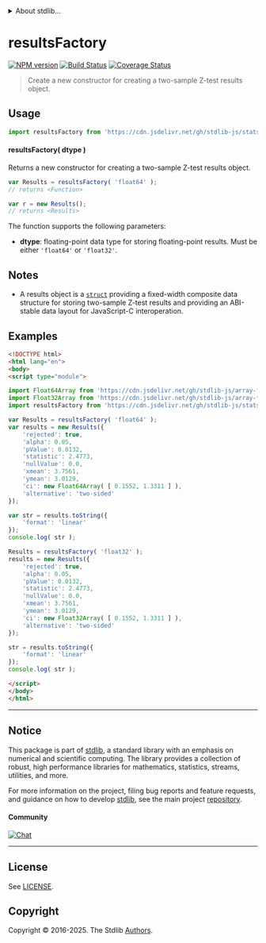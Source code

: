 <!--

@license Apache-2.0

Copyright (c) 2025 The Stdlib Authors.

Licensed under the Apache License, Version 2.0 (the "License");
you may not use this file except in compliance with the License.
You may obtain a copy of the License at

   http://www.apache.org/licenses/LICENSE-2.0

Unless required by applicable law or agreed to in writing, software
distributed under the License is distributed on an "AS IS" BASIS,
WITHOUT WARRANTIES OR CONDITIONS OF ANY KIND, either express or implied.
See the License for the specific language governing permissions and
limitations under the License.

-->


<details>
  <summary>
    About stdlib...
  </summary>
  <p>We believe in a future in which the web is a preferred environment for numerical computation. To help realize this future, we've built stdlib. stdlib is a standard library, with an emphasis on numerical and scientific computation, written in JavaScript (and C) for execution in browsers and in Node.js.</p>
  <p>The library is fully decomposable, being architected in such a way that you can swap out and mix and match APIs and functionality to cater to your exact preferences and use cases.</p>
  <p>When you use stdlib, you can be absolutely certain that you are using the most thorough, rigorous, well-written, studied, documented, tested, measured, and high-quality code out there.</p>
  <p>To join us in bringing numerical computing to the web, get started by checking us out on <a href="https://github.com/stdlib-js/stdlib">GitHub</a>, and please consider <a href="https://opencollective.com/stdlib">financially supporting stdlib</a>. We greatly appreciate your continued support!</p>
</details>

# resultsFactory

[![NPM version][npm-image]][npm-url] [![Build Status][test-image]][test-url] [![Coverage Status][coverage-image]][coverage-url] <!-- [![dependencies][dependencies-image]][dependencies-url] -->

> Create a new constructor for creating a two-sample Z-test results object.

<!-- Section to include introductory text. Make sure to keep an empty line after the intro `section` element and another before the `/section` close. -->

<section class="intro">

</section>

<!-- /.intro -->

<!-- Package usage documentation. -->



<section class="usage">

## Usage

```javascript
import resultsFactory from 'https://cdn.jsdelivr.net/gh/stdlib-js/stats-base-ztest-two-sample-results-factory@esm/index.mjs';
```

#### resultsFactory( dtype )

Returns a new constructor for creating a two-sample Z-test results object.

```javascript
var Results = resultsFactory( 'float64' );
// returns <Function>

var r = new Results();
// returns <Results>
```

The function supports the following parameters:

-   **dtype**: floating-point data type for storing floating-point results. Must be either `'float64'` or `'float32'`.

</section>

<!-- /.usage -->

<!-- Package usage notes. Make sure to keep an empty line after the `section` element and another before the `/section` close. -->

<section class="notes">

## Notes

-   A results object is a [`struct`][@stdlib/dstructs/struct] providing a fixed-width composite data structure for storing two-sample Z-test results and providing an ABI-stable data layout for JavaScript-C interoperation.

</section>

<!-- /.notes -->

<!-- Package usage examples. -->

<section class="examples">

## Examples

<!-- eslint no-undef: "error" -->

```html
<!DOCTYPE html>
<html lang="en">
<body>
<script type="module">

import Float64Array from 'https://cdn.jsdelivr.net/gh/stdlib-js/array-float64@esm/index.mjs';
import Float32Array from 'https://cdn.jsdelivr.net/gh/stdlib-js/array-float32@esm/index.mjs';
import resultsFactory from 'https://cdn.jsdelivr.net/gh/stdlib-js/stats-base-ztest-two-sample-results-factory@esm/index.mjs';

var Results = resultsFactory( 'float64' );
var results = new Results({
    'rejected': true,
    'alpha': 0.05,
    'pValue': 0.0132,
    'statistic': 2.4773,
    'nullValue': 0.0,
    'xmean': 3.7561,
    'ymean': 3.0129,
    'ci': new Float64Array( [ 0.1552, 1.3311 ] ),
    'alternative': 'two-sided'
});

var str = results.toString({
    'format': 'linear'
});
console.log( str );

Results = resultsFactory( 'float32' );
results = new Results({
    'rejected': true,
    'alpha': 0.05,
    'pValue': 0.0132,
    'statistic': 2.4773,
    'nullValue': 0.0,
    'xmean': 3.7561,
    'ymean': 3.0129,
    'ci': new Float32Array( [ 0.1552, 1.3311 ] ),
    'alternative': 'two-sided'
});

str = results.toString({
    'format': 'linear'
});
console.log( str );

</script>
</body>
</html>
```

</section>

<!-- /.examples -->

<!-- Section to include cited references. If references are included, add a horizontal rule *before* the section. Make sure to keep an empty line after the `section` element and another before the `/section` close. -->

<section class="references">

</section>

<!-- /.references -->

<!-- Section for related `stdlib` packages. Do not manually edit this section, as it is automatically populated. -->

<section class="related">

</section>

<!-- /.related -->

<!-- Section for all links. Make sure to keep an empty line after the `section` element and another before the `/section` close. -->


<section class="main-repo" >

* * *

## Notice

This package is part of [stdlib][stdlib], a standard library with an emphasis on numerical and scientific computing. The library provides a collection of robust, high performance libraries for mathematics, statistics, streams, utilities, and more.

For more information on the project, filing bug reports and feature requests, and guidance on how to develop [stdlib][stdlib], see the main project [repository][stdlib].

#### Community

[![Chat][chat-image]][chat-url]

---

## License

See [LICENSE][stdlib-license].


## Copyright

Copyright &copy; 2016-2025. The Stdlib [Authors][stdlib-authors].

</section>

<!-- /.stdlib -->

<!-- Section for all links. Make sure to keep an empty line after the `section` element and another before the `/section` close. -->

<section class="links">

[npm-image]: http://img.shields.io/npm/v/@stdlib/stats-base-ztest-two-sample-results-factory.svg
[npm-url]: https://npmjs.org/package/@stdlib/stats-base-ztest-two-sample-results-factory

[test-image]: https://github.com/stdlib-js/stats-base-ztest-two-sample-results-factory/actions/workflows/test.yml/badge.svg?branch=main
[test-url]: https://github.com/stdlib-js/stats-base-ztest-two-sample-results-factory/actions/workflows/test.yml?query=branch:main

[coverage-image]: https://img.shields.io/codecov/c/github/stdlib-js/stats-base-ztest-two-sample-results-factory/main.svg
[coverage-url]: https://codecov.io/github/stdlib-js/stats-base-ztest-two-sample-results-factory?branch=main

<!--

[dependencies-image]: https://img.shields.io/david/stdlib-js/stats-base-ztest-two-sample-results-factory.svg
[dependencies-url]: https://david-dm.org/stdlib-js/stats-base-ztest-two-sample-results-factory/main

-->

[chat-image]: https://img.shields.io/gitter/room/stdlib-js/stdlib.svg
[chat-url]: https://app.gitter.im/#/room/#stdlib-js_stdlib:gitter.im

[stdlib]: https://github.com/stdlib-js/stdlib

[stdlib-authors]: https://github.com/stdlib-js/stdlib/graphs/contributors

[umd]: https://github.com/umdjs/umd
[es-module]: https://developer.mozilla.org/en-US/docs/Web/JavaScript/Guide/Modules

[deno-url]: https://github.com/stdlib-js/stats-base-ztest-two-sample-results-factory/tree/deno
[deno-readme]: https://github.com/stdlib-js/stats-base-ztest-two-sample-results-factory/blob/deno/README.md
[umd-url]: https://github.com/stdlib-js/stats-base-ztest-two-sample-results-factory/tree/umd
[umd-readme]: https://github.com/stdlib-js/stats-base-ztest-two-sample-results-factory/blob/umd/README.md
[esm-url]: https://github.com/stdlib-js/stats-base-ztest-two-sample-results-factory/tree/esm
[esm-readme]: https://github.com/stdlib-js/stats-base-ztest-two-sample-results-factory/blob/esm/README.md
[branches-url]: https://github.com/stdlib-js/stats-base-ztest-two-sample-results-factory/blob/main/branches.md

[stdlib-license]: https://raw.githubusercontent.com/stdlib-js/stats-base-ztest-two-sample-results-factory/main/LICENSE

[@stdlib/dstructs/struct]: https://github.com/stdlib-js/dstructs-struct/tree/esm

</section>

<!-- /.links -->
